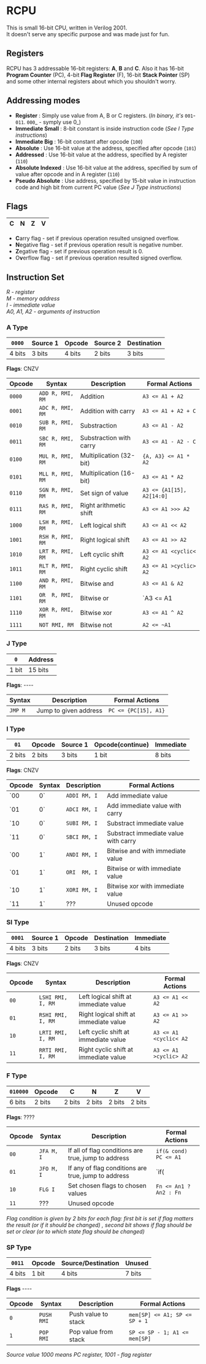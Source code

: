# RCPU
This is small 16-bit CPU, written in Verilog 2001. <br>
It doesn't serve any specific purpose and was made just for fun.

## Registers
RCPU has 3 addressable 16-bit registers: **A**, **B** and **C**.
Also it has 16-bit **Program Counter** (PC), 4-bit **Flag Register** (F), 16-bit **Stack Pointer** (SP) 
and some other internal registers about which you shouldn't worry.

## Addressing modes

- **Register** : Simply use value from A, B or C registers. (_In binary, it's_ `001`-`011`. `000`_ - symply use 0_)
- **Immediate Small** : 8-bit constant is inside instruction code (_See I Type instructions_)
- **Immediate Big** : 16-bit constant after opcode (`100`)
- **Absolute** : Use 16-bit value at the address, specified after opcode (`101`)
- **Addressed** : Use 16-bit value at the address, specified by A register (`110`)
- **Absolute Indexed** : Use 16-bit value at the address, specified by sum of value after opcode and in A register (`110`)
- **Pseudo Absolute** : Use address, specified by 15-bit value in instruction code and high bit from current PC value 
(_See J Type instructions_)

## Flags

| C | N | Z | V |
|---|---|---|---|

- **C**arry flag - set if previous operation resulted unsigned overflow.
- **N**egative flag - set if previous operation result is negative number.
- **Z**egative flag - set if previous operation result is 0.
- O**v**erflow flag - set if previous operation resulted signed overflow.

## Instruction Set
_R - register <br>
M - memory address <br>
I - immediate value <br>
A0, A1, A2 - arguments of instruction_ <br>

### A Type
| `0000` | Source 1 | Opcode | Source 2 | Destination |
|--------|----------|--------|----------|-------------|
| 4 bits | 3 bits   | 4 bits | 2 bits   | 3 bits      |
**Flags**: CNZV

Opcode |        Syntax    |     Description         | Formal Actions 
-------|------------------|-------------------------|--------------------
`0000` | `ADD R, RMI, RM` | Addition                | `A3 <= A1 + A2`
`0001` | `ADC R, RMI, RM` | Addition with carry     | `A3 <= A1 + A2 + C`
`0010` | `SUB R, RMI, RM` | Substraction            | `A3 <= A1 - A2`
`0011` | `SBC R, RMI, RM` | Substraction with carry | `A3 <= A1 - A2 - C`
`0100` | `MUL R, RMI, RM` | Multiplication (32-bit) | `{A, A3} <= A1 * A2`
`0101` | `MLL R, RMI, RM` | Multiplication (16-bit) | `A3 <= A1 * A2`
`0110` | `SGN R, RMI, RM` | Set sign of value       | `A3 <= {A1[15], A2[14:0]` 
`0111` | `RAS R, RMI, RM` | Right arithmetic shift  | `A3 <= A1 >>> A2`
`1000` | `LSH R, RMI, RM` | Left logical shift      | `A3 <= A1 << A2`
`1001` | `RSH R, RMI, RM` | Right logical shift     | `A3 <= A1 >> A2`
`1010` | `LRT R, RMI, RM` | Left cyclic shift       | `A3 <= A1 <cyclic< A2`
`1011` | `RLT R, RMI, RM` | Right cyclic shift      | `A3 <= A1 >cyclic> A2`
`1100` | `AND R, RMI, RM` | Bitwise and             | `A3 <= A1 & A2`
`1101` | `OR  R, RMI, RM` | Bitwise or              | `A3 <= A1 | A2`
`1110` | `XOR R, RMI, RM` | Bitwise xor             | `A3 <= A1 ^ A2`
`1111` | `NOT RMI, RM`    | Bitwise not             | `A2 <= ~A1`

### J Type
|  `0`  | Address |
|-------|---------|
| 1 bit | 15 bits |
**Flags**: ----

  Syntax  |     Description                | Formal Actions 
----------|--------------------------------|--------------------
 `JMP M`  | Jump to given address          | `PC <= {PC[15], A1}`

### I Type
|  `01`  | Opcode | Source 1 | Opcode(continue) | Immediate |
|--------|--------|----------|------------------|-----------|
| 2 bits | 2 bits |  3 bits  | 1 bit            | 8 bits    |
**Flags**: CNZV

Opcode |     Syntax   |     Description                | Formal Actions 
-------|--------------|--------------------------------------|--------------------
`00|0`  | `ADDI RM, I` | Add immediate value                  | `A1 <= A1 + A2`
`01|0`  | `ADCI RM, I` | Add immediate value with carry       | `A1 <= A1 + A2 + C`
`10|0`  | `SUBI RM, I` | Substract immediate value            | `A1 <= A1 - A2`
`11|0`  | `SBCI RM, I` | Substract immediate value with carry | `A1 <= A1 - A2 - C`
`00|1`  | `ANDI RM, I` | Bitwise and with immediate value     | `A1 <= A1 & A2`
`01|1`  | `ORI  RM, I` | Bitwise or with immediate value      | `A1 <= A1 | A2`
`10|1`  | `XORI RM, I` | Bitwise xor with immediate value     | `A1 <= A1 ^ A2`
`11|1`  | ???          | Unused opcode                        |

### SI Type
| `0001` | Source 1 | Opcode | Destination | Immediate |
|--------|----------|--------|-------------|-----------|
| 4 bits |  3 bits  | 2 bits |   3 bits    |   4 bits  |
**Flags**: CNZV

Opcode |     Syntax        |     Description                        | Formal Actions 
-------|-------------------|----------------------------------------|--------------------
`00`   | `LSHI RMI, I, RM` | Left logical shift at immediate value  | `A3 <= A1 << A2`
`01`   | `RSHI RMI, I, RM` | Right logical shift at immediate value | `A3 <= A1 >> A2`
`10`   | `LRTI RMI, I, RM` | Left cyclic shift at immediate value   | `A3 <= A1 <cyclic< A2`
`11`   | `RRTI RMI, I, RM` | Right cyclic shift at immediate value  | `A3 <= A1 >cyclic> A2`

### F Type
| `010000` | Opcode |   C    |   N    |   Z    |   V    |
|----------|--------|--------|--------|--------|--------|
|  6 bits  | 2 bits | 2 bits | 2 bits | 2 bits | 2 bits |
**Flags**: ????

Opcode |   Syntax     |     Description                                     | Formal Actions 
-------|--------------|-----------------------------------------------------|--------------------
`00`   | `JFA M, I`   | If all of flag conditions are true, jump to address | `if(& cond) PC <= A1`
`01`   | `JFO M, I`   | If any of flag conditions are true, jump to address | `if(| cond) PC <= A1`
`10`   | `FLG I`      | Set chosen flags to chosen values                   | `Fn <= An1 ? An2 : Fn`
`11`   | ???          | Unused opcode                                       | 

_Flag condition is given by 2 bits for each flag: first bit is set if flag matters the result (or if it should be changed)
, second bit shows if flag should be set or clear (or to which state flag should be changed)_

### SP Type
| `0011` | Opcode | Source/Destination | Unused |
|--------|--------|--------------------|--------|
| 4 bits |  1 bit | 4 bits             | 7 bits |
**Flags** ----

Opcode |   Syntax     |     Description      | Formal Actions 
-------|--------------|----------------------|--------------------
`0`    | `PUSH RMI`   | Push value to stack  | `mem[SP] <= A1; SP <= SP + 1`
`1`    | `POP  RMI`   | Pop value from stack | `SP <= SP - 1; A1 <= mem[SP]`

_Source value 1000 means PC register, 1001 - flag register_
